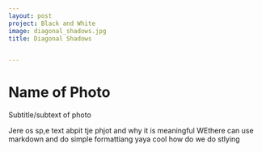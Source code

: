```yaml
---
layout: post
project: Black and White
image: diagonal_shadows.jpg
title: Diagonal Shadows


---
```


# Name of Photo

Subtitle/subtext of photo

Jere os sp,e text abpit tje phjot and why it is meaningful WEthere can use markdown and do simple formattiang yaya cool how do we do stlying